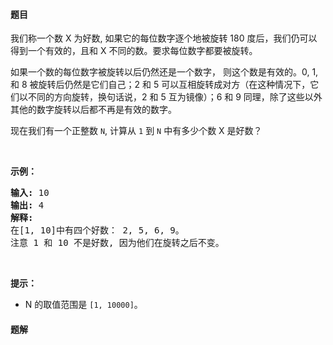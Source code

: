 #### 题目
<p>我们称一个数 X 为好数, 如果它的每位数字逐个地被旋转 180 度后，我们仍可以得到一个有效的，且和 X 不同的数。要求每位数字都要被旋转。</p>

<p>如果一个数的每位数字被旋转以后仍然还是一个数字，&nbsp;则这个数是有效的。0, 1, 和 8 被旋转后仍然是它们自己；2 和 5 可以互相旋转成对方（在这种情况下，它们以不同的方向旋转，换句话说，2 和 5 互为镜像）；6 和 9 同理，除了这些以外其他的数字旋转以后都不再是有效的数字。</p>

<p>现在我们有一个正整数&nbsp;<code>N</code>, 计算从&nbsp;<code>1</code> 到&nbsp;<code>N</code> 中有多少个数&nbsp;X 是好数？</p>

<p>&nbsp;</p>

<p><strong>示例：</strong></p>

<pre><strong>输入:</strong> 10
<strong>输出:</strong> 4
<strong>解释:</strong> 
在[1, 10]中有四个好数： 2, 5, 6, 9。
注意 1 和 10 不是好数, 因为他们在旋转之后不变。
</pre>

<p>&nbsp;</p>

<p><strong>提示：</strong></p>

<ul>
	<li>N&nbsp;的取值范围是&nbsp;<code>[1, 10000]</code>。</li>
</ul>


 #### 题解